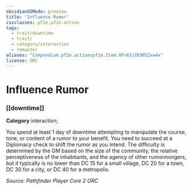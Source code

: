 ```yaml
---
obsidianUIMode: preview
title: "Influence Rumor"
cssclasses: pf2e,pf2e-action
tags:
  - trait/downtime
  - trait/
  - category/interaction
  - remaster
aliases: "Compendium.pf2e.actionspf2e.Item.HFv62jIK98S2xw4x"
license: ORC
---
```

# Influence Rumor

### [[downtime]]

**Category** interaction; 




You spend at least 1 day of downtime attempting to manipulate the course, tone, or content of a rumor to your benefit. You need to succeed at a Diplomacy check to shift the rumor as you intend. The difficulty is determined by the GM based on the size of the community, the relative perceptiveness of the inhabitants, and the agency of other rumormongers, but it typically is no lower than DC 15 for a small village, DC 20 for a town, DC 30 for a city, or DC 40 for a metropolis.

*Source: Pathfinder Player Core 2*
*ORC*